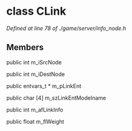 # class CLink

*Defined at line 78 of ./game/server/info_node.h*

## Members

public int m_iSrcNode

public int m_iDestNode

public entvars_t * m_pLinkEnt

public char [4] m_szLinkEntModelname

public int m_afLinkInfo

public float m_flWeight



